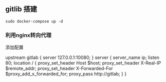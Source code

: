 ## gitlib 搭建

`sudo docker-compose up -d`

### 利用nginx转向代理

添加配置

upstream gitlab {
        server 127.0.0.1:10080;
}
server {
    server_name ip;
    listen 80;
    location / {
        proxy_set_header Host $host;
        proxy_set_header X-Real-IP $remote_addr;
        proxy_set_header X-Forwarded-For $proxy_add_x_forwarded_for;
        proxy_pass http://gitlab;
    }
}
